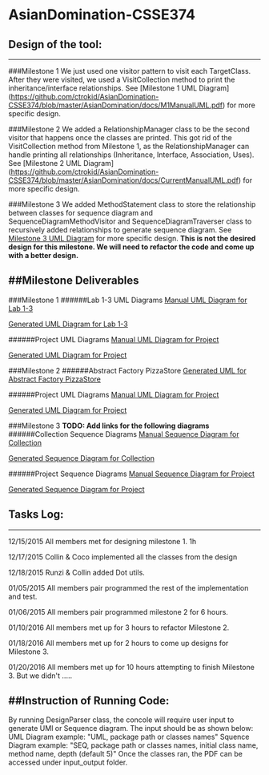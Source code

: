 # AsianDomination-CSSE374

## Design of the tool:
---
###Milestone 1 
We just used one visitor pattern to visit each TargetClass. After they were visited, we used a VisitCollection method to print the inheritance/interface relationships. See [Milestone 1 UML Diagram] (https://github.com/ctrokid/AsianDomination-CSSE374/blob/master/AsianDomination/docs/M1ManualUML.pdf) for more specific design. 

###Milestone 2
We added a RelationshipManager class to be the second visitor that happens once the classes are printed. This got rid of the VisitCollection method from Milestone 1, as the RelationshipManager can handle printing all relationships (Inheritance, Interface, Association, Uses). See [Milestone 2 UML Diagram] (https://github.com/ctrokid/AsianDomination-CSSE374/blob/master/AsianDomination/docs/CurrentManualUML.pdf) for more specific design.

###Milestone 3
We added MethodStatement class to store the relationship between classes for sequence diagram and SequenceDiagramMethodVisitor and SequenceDiagramTraverser class to recursively added relationships to generate sequence diagram. See [Milestone 3 UML Diagram]() for more specific design. **This is not the desired design for this milestone. We will need to refactor the code and come up with a better design.**

##Milestone Deliverables
---
###Milestone 1
######Lab 1-3 UML Diagrams
[Manual UML Diagram for Lab 1-3](https://github.com/ctrokid/AsianDomination-CSSE374/blob/master/AsianDomination/docs/M1lab1-3ManualUML.PNG)

[Generated UML Diagram for Lab 1-3](https://github.com/ctrokid/AsianDomination-CSSE374/blob/master/AsianDomination/docs/M1lab1-3GeneratedUML.pdf)

######Project UML Diagrams
[Manual UML Diagram for Project](https://github.com/ctrokid/AsianDomination-CSSE374/blob/master/AsianDomination/docs/M1ManualUML.pdf)

[Generated UML Diagram for Project](https://github.com/ctrokid/AsianDomination-CSSE374/blob/master/AsianDomination/docs/M1projectGeneratedUML.pdf)

###Milestone 2
######Abstract Factory PizzaStore
[Generated UML for Abstract Factory PizzaStore](https://github.com/ctrokid/AsianDomination-CSSE374/blob/master/AsianDomination/docs/M2AbstractFactoryPizzaStoreUML.pdf)

######Project UML Diagrams
[Manual UML Diagram for Project](https://github.com/ctrokid/AsianDomination-CSSE374/blob/master/AsianDomination/docs/CurrentManualUML.pdf)

[Generated UML Diagram for Project](https://github.com/ctrokid/AsianDomination-CSSE374/blob/master/AsianDomination/docs/M2ProjectGeneratedUML.pdf)

###Milestone 3
**TODO: Add links for the following diagrams**
######Collection Sequence Diagrams
[Manual Sequence Diagram for Collection]()

[Generated Sequence Diagram for Collection]()

######Project Sequence Diagrams
[Manual Sequence Diagram for Project]()

[Generated Sequence Diagram for Project]()


## Tasks Log:
---
12/15/2015
All members met for designing milestone 1. 
1h

12/17/2015
Collin & Coco implemented all the classes from the design

12/18/2015
Runzi & Collin added Dot utils.

01/05/2015
All members pair programmed the rest of the implementation and test.

01/06/2015
All members pair programmed milestone 2 for 6 hours.

01/10/2016
All members met up for 3 hours to refactor Milestone 2.

01/18/2016
All members met up for 2 hours to come up designs for Milestone 3.

01/20/2016
All members met up for 10 hours attempting to finish Milestone 3. But we didn't .....

##Instruction of Running Code:
---
By running DesignParser class, the concole will require user input to generate UMl or Sequence diagram. The input should be as shown below:
UML Diagram example: "UML, package path or classes names" 
Squence Diagram example: "SEQ, package path or classes names, initial class name, method name, depth (default 5)" 
Once the classes ran, the PDF can be accessed under input_output folder. 

